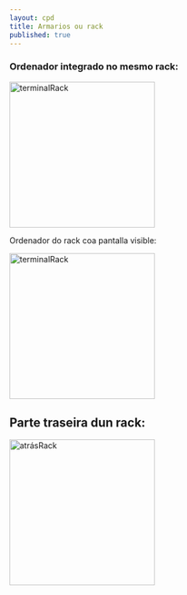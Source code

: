 ```yaml
---
layout: cpd
title: Armarios ou rack
published: true
---
```




### Ordenador integrado no mesmo rack:

<img   alt="terminalRack" src="/burela/terminalRack-1.jpg" height="256px">


Ordenador do rack coa pantalla visible:

<img   alt="terminalRack" src="/burela/terminalRack-2.jpg" height="256px">


## Parte traseira dun rack:

<img   alt="atrásRack" src="/burela/traseiro.jpg" height="256px">

